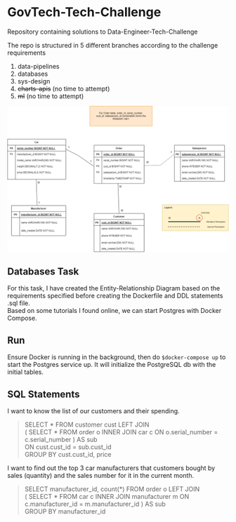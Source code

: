 # GovTech-Tech-Challenge
Repository containing solutions to Data-Engineer-Tech-Challenge

The repo is structured in 5 different branches according to the challenge requirements <br>
1. data-pipelines
2. databases
3. sys-design
4. ~~charts-apis~~ (no time to attempt)
5. ~~ml~~ (no time to attempt)

![ERD Image](car_store_db_erd.png)

## Databases Task
For this task, I have created the Entity-Relationship Diagram based on the requirements specified before 
creating the Dockerfile and DDL statements .sql file. <br>
Based on some tutorials I found online, we can start Postgres with Docker Compose. <br>

## Run
Ensure Docker is running in the background, then do `$docker-compose up` to start the Postgres service up.
It will initialize the PostgreSQL db with the initial tables. 

## SQL Statements
I want to know the list of our customers and their spending. <br>
> SELECT * FROM customer cust LEFT JOIN <br>
> ( SELECT * FROM order o INNER JOIN car c ON o.serial_number = c.serial_number ) AS sub <br>
> ON cust.cust_id = sub.cust_id <br>
> GROUP BY cust.cust_id, price <br>

I want to find out the top 3 car manufacturers that customers bought by sales (quantity) and the sales number for it in the current month.
> SELECT manufacturer_id, count(*) FROM order o LEFT JOIN <br>
> ( SELECT * FROM car c INNER JOIN manufacturer m ON c.manufacturer_id = m.manufacturer_id ) AS sub <br>
> GROUP BY manufacturer_id
